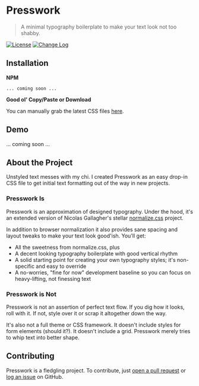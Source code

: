 # Presswork

> A minimal typography boilerplate to make your text look not too shabby.

[![License](https://img.shields.io/github/license/mashape/apistatus.svg)](LICENSE.md) [![Change Log](https://img.shields.io/badge/changelog-md-blue.svg)](CHANGELOG.md)

## Installation

**NPM**

```
... coming soon ...
```

**Good ol' Copy/Paste or Download**

You can manually grab the latest CSS files [here](https://github.com/phillipluther/presswork/tree/master/lib).


## Demo

... coming soon ...


## About the Project

Unstyled text messes with my chi. I created Presswork as an easy drop-in CSS file to get initial text formatting out of the way in new projects.

### Presswork Is

Presswork is an approximation of designed typography. Under the hood, it's an extended version of Nicolas Gallagher's stellar [normalize.css](https://github.com/necolas/normalize.css/) project.

In addition to browser normalization it also provides sane spacing and layout tweaks to make your text look good'ish. You'll get:

* All the sweetness from normalize.css, plus
* A decent looking typography boilerplate with good vertical rhythm
* A solid starting point for creating your own typography styles; it's non-specific and easy to override
* A no-worries, "fine for now" development baseline so you can focus on heavy-lifting, not finessing text


### Presswork is Not

Presswork is not an assertion of perfect text flow. If you dig how it looks, roll with it. If not, style over it or scrap it altogether down the way.

It's also not a full theme or CSS framework. It doesn't include styles for form elements (should it?). It doesn't include a grid. Presswork merely tries to whip text into better shape.


## Contributing

Presswork is a fledgling project. To contribute, just [open a pull request](https://github.com/phillipluther/presswork/pulls) or [log an issue](https://github.com/phillipluther/presswork/issues) on GitHub.

